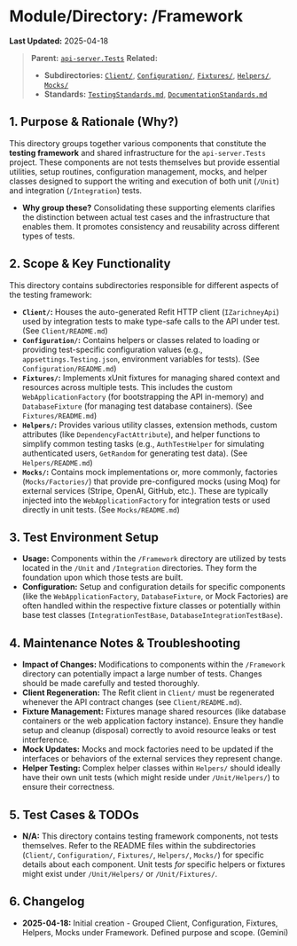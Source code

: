 # Module/Directory: /Framework

**Last Updated:** 2025-04-18

> **Parent:** [`api-server.Tests`](../README.md)
> **Related:**
> * **Subdirectories:** [`Client/`](Client/README.md), [`Configuration/`](Configuration/README.md), [`Fixtures/`](Fixtures/README.md), [`Helpers/`](Helpers/README.md), [`Mocks/`](Mocks/README.md)
> * **Standards:** [`TestingStandards.md`](../../Docs/Standards/TestingStandards.md), [`DocumentationStandards.md`](../../Docs/Development/DocumentationStandards.md)

## 1. Purpose & Rationale (Why?)

This directory groups together various components that constitute the **testing framework** and shared infrastructure for the `api-server.Tests` project. These components are not tests themselves but provide essential utilities, setup routines, configuration management, mocks, and helper classes designed to support the writing and execution of both unit (`/Unit`) and integration (`/Integration`) tests.

* **Why group these?** Consolidating these supporting elements clarifies the distinction between actual test cases and the infrastructure that enables them. It promotes consistency and reusability across different types of tests.

## 2. Scope & Key Functionality

This directory contains subdirectories responsible for different aspects of the testing framework:

* **`Client/`:** Houses the auto-generated Refit HTTP client (`IZarichneyApi`) used by integration tests to make type-safe calls to the API under test. (See `Client/README.md`)
* **`Configuration/`:** Contains helpers or classes related to loading or providing test-specific configuration values (e.g., `appsettings.Testing.json`, environment variables for tests). (See `Configuration/README.md`)
* **`Fixtures/`:** Implements xUnit fixtures for managing shared context and resources across multiple tests. This includes the custom `WebApplicationFactory` (for bootstrapping the API in-memory) and `DatabaseFixture` (for managing test database containers). (See `Fixtures/README.md`)
* **`Helpers/`:** Provides various utility classes, extension methods, custom attributes (like `DependencyFactAttribute`), and helper functions to simplify common testing tasks (e.g., `AuthTestHelper` for simulating authenticated users, `GetRandom` for generating test data). (See `Helpers/README.md`)
* **`Mocks/`:** Contains mock implementations or, more commonly, factories (`Mocks/Factories/`) that provide pre-configured mocks (using Moq) for external services (Stripe, OpenAI, GitHub, etc.). These are typically injected into the `WebApplicationFactory` for integration tests or used directly in unit tests. (See `Mocks/README.md`)

## 3. Test Environment Setup

* **Usage:** Components within the `/Framework` directory are utilized by tests located in the `/Unit` and `/Integration` directories. They form the foundation upon which those tests are built.
* **Configuration:** Setup and configuration details for specific components (like the `WebApplicationFactory`, `DatabaseFixture`, or Mock Factories) are often handled within the respective fixture classes or potentially within base test classes (`IntegrationTestBase`, `DatabaseIntegrationTestBase`).

## 4. Maintenance Notes & Troubleshooting

* **Impact of Changes:** Modifications to components within the `/Framework` directory can potentially impact a large number of tests. Changes should be made carefully and tested thoroughly.
* **Client Regeneration:** The Refit client in `Client/` must be regenerated whenever the API contract changes (see `Client/README.md`).
* **Fixture Management:** Fixtures manage shared resources (like database containers or the web application factory instance). Ensure they handle setup and cleanup (disposal) correctly to avoid resource leaks or test interference.
* **Mock Updates:** Mocks and mock factories need to be updated if the interfaces or behaviors of the external services they represent change.
* **Helper Testing:** Complex helper classes within `Helpers/` should ideally have their own unit tests (which might reside under `/Unit/Helpers/`) to ensure their correctness.

## 5. Test Cases & TODOs

* **N/A:** This directory contains testing framework components, not tests themselves. Refer to the README files within the subdirectories (`Client/`, `Configuration/`, `Fixtures/`, `Helpers/`, `Mocks/`) for specific details about each component. Unit tests *for* specific helpers or fixtures might exist under `/Unit/Helpers/` or `/Unit/Fixtures/`.

## 6. Changelog

* **2025-04-18:** Initial creation - Grouped Client, Configuration, Fixtures, Helpers, Mocks under Framework. Defined purpose and scope. (Gemini)

